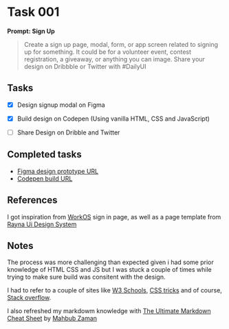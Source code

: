 # Task 001



**Prompt: Sign Up**

>Create a sign up page, modal, form, or app screen related to signing up for something. It could be for a volunteer event, contest registration, a giveaway, or anything you can image.
>Share your design on Dribbble or Twitter with #DailyUI


## Tasks
- [x]  Design signup modal on Figma
- [x]  Build design on Codepen (Using vanilla HTML, CSS and JavaScript)
- [ ]  Share Design on Dribble and Twitter


## Completed tasks

- [Figma design prototype URL](https://www.figma.com/proto/7QRpWdER7fWJe4tI8eOejn/100-Days-UI-challenge?page-id=0%3A1&type=design&node-id=1-13&viewport=904%2C688%2C0.41&t=DSkR709YBUIM69s8-1&scaling=min-zoom&starting-point-node-id=1%3A13&mode=design)
- [Codepen build URL](https://codepen.io/dum3bi/full/abxQRKE)



## References

I got inspiration from [WorkOS](https://dashboard.workos.com/signin) sign in page, as well as a page template from [Rayna Ui Design System](https://www.raynaui.com/)


## Notes

The process was more challenging than expected given i had some prior knowledge of HTML CSS and JS but I was stuck a couple of times while trying to make sure build was consitent with the design.

I had to refer to a couple of sites like [W3 Schools](https://www.w3schools.com/), [CSS tricks](https://css-tricks.com/) and of course, [Stack overflow](https://stackoverflow.com).

I also refreshed my markdowm knowledge with [The Ultimate Markdown Cheat Sheet](https://github.com/lifeparticle/Markdown-Cheatsheet) by [Mahbub Zaman](https://github.com/lifeparticle)